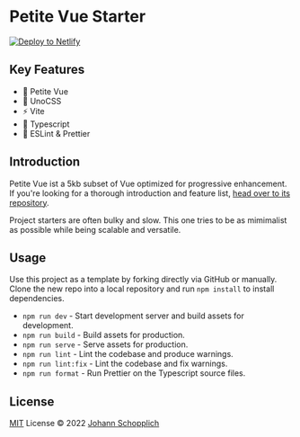 # Petite Vue Starter

[![Deploy to Netlify](https://www.netlify.com/img/deploy/button.svg)](https://app.netlify.com/start/deploy?repository=https://github.com/johannschopplich/petite-vue-starter)

## Key Features

- 🖖 Petite Vue
- 🍃 UnoCSS
- ⚡️ Vite
- 🦋 Typescript
- 🦺 ESLint & Prettier

## Introduction

Petite Vue ist a 5kb subset of Vue optimized for progressive enhancement. If you're looking for a thorough introduction and feature list, [head over to its repository](https://github.com/vuejs/petite-vue).

Project starters are often bulky and slow. This one tries to be as mimimalist as possible while being scalable and versatile.

## Usage

Use this project as a template by forking directly via GitHub or manually. Clone the new repo into a local repository and run `npm install` to install dependencies.

- `npm run dev` - Start development server and build assets for development.
- `npm run build` - Build assets for production.
- `npm run serve` - Serve assets for production.
- `npm run lint` - Lint the codebase and produce warnings.
- `npm run lint:fix` - Lint the codebase and fix warnings.
- `npm run format` - Run Prettier on the Typescript source files.

## License

[MIT](./LICENSE) License © 2022 [Johann Schopplich](https://github.com/johannschopplich)
